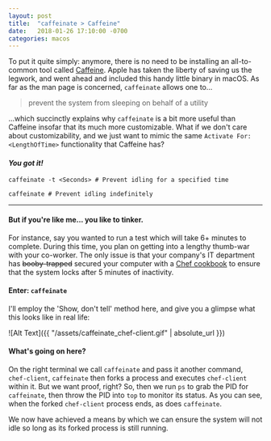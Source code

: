```yaml
---
layout: post
title:  "caffeinate > Caffeine"
date:   2018-01-26 17:10:00 -0700
categories: macos
---
```



To put it quite simply: anymore, there is no need to be installing an all-to-common tool called [Caffeine](http://lightheadsw.com/caffeine). Apple has taken the liberty of saving us the legwork, and went ahead and included this handy little binary in macOS. As far as the man page is concerned, `caffeinate` allows one to...

> prevent the system from sleeping on behalf of a utility

...which succinctly explains why `caffeinate` is a bit more useful than Caffeine insofar that its much more customizable. What if we don't care about customizability, and we just want to mimic the same `Activate For: <LengthOfTime>` functionality that Caffeine has?


#### _You got it!_

`caffeinate -t <Seconds> # Prevent idling for a specified time`

`caffeinate # Prevent idling indefinitely`

***

#### But if you're like me... you like to tinker.

For instance, say you wanted to run a test which will take 6+ minutes to complete. During this time, you plan on getting into a lengthy thumb-war with your co-worker. The only issue is that your company's IT department has ~~booby-trapped~~ secured your computer with a [Chef cookbook](https://github.com/facebook/IT-CPE/tree/master/chef/cookbooks/cpe_screensaver) to ensure that the system locks after 5 minutes of inactivity.


#### Enter: `caffeinate`
I'll employ the 'Show, don't tell' method here, and give you a glimpse what this looks like in real life:

![Alt Text]({{ "/assets/caffeinate_chef-client.gif" | absolute_url }})

#### What's going on here?
On the right terminal we call `caffeinate` and pass it another command, `chef-client`, `caffeinate` then forks a process and executes `chef-client` within it. But we want proof, right? So, then we run `ps` to grab the PID for `caffeinate`, then throw the PID into `top` to monitor its status. As you can see, when the forked `chef-client` process ends, as does  `caffeinate`.

We now have achieved a means by which we can ensure the system will not idle so long as its forked process is still running.
